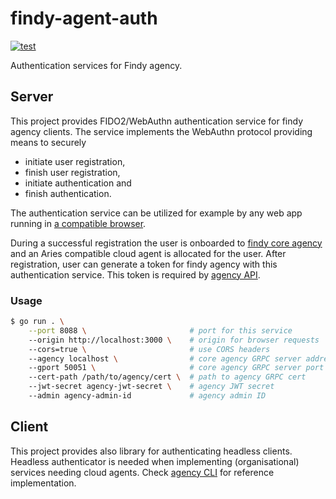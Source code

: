 # findy-agent-auth

[![test](https://github.com/findy-network/findy-agent-auth/actions/workflows/test.yml/badge.svg)](https://github.com/findy-network/findy-agent-auth/actions/workflows/test.yml)

Authentication services for Findy agency.

## Server

This project provides FIDO2/WebAuthn authentication service for findy agency clients. The service implements the WebAuthn protocol providing means to securely
* initiate user registration,
* finish user registration,
* initiate authentication and
* finish authentication.

The authentication service can be utilized for example by any web app running in [a compatible browser](https://caniuse.com/?search=webauthn).

During a successful registration the user is onboarded to [findy core agency](https://github.com/findy-network/findy-agent) and an Aries compatible cloud agent is allocated for the user. After registration, user can generate a token for findy agency with this authentication service. This token is required by [agency API](https://github.com/findy-network/findy-agent-api).

### Usage

```sh
$ go run . \
    --port 8088 \                       # port for this service
    --origin http://localhost:3000 \    # origin for browser requests
    --cors=true \                       # use CORS headers
    --agency localhost \                # core agency GRPC server address
    --gport 50051 \                     # core agency GRPC server port
    --cert-path /path/to/agency/cert \  # path to agency GRPC cert
    --jwt-secret agency-jwt-secret \    # agency JWT secret
    --admin agency-admin-id             # agency admin ID
```

## Client

This project provides also library for authenticating headless clients. Headless authenticator is needed when implementing (organisational) services needing cloud agents. Check [agency CLI](https://github.com/findy-network/findy-agent-cli) for reference implementation.